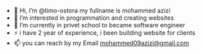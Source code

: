 - 👋 Hi, I’m @timo-ostora my fullname is mohammed azizi
- 👀 I’m interested in programmation and creating websites 
- 🌱 I’m currently in privet school to became software engineer
- ⚡ i have 2 year of experience, i been building website for clients
- 📫 you can reach by my Email mohammed09azizi@gmail.com

<!---
timo-ostora/timo-ostora is a ✨ special ✨ repository because its `README.md` (this file) appears on your GitHub profile.
You can click the Preview link to take a look at your changes.
--->
